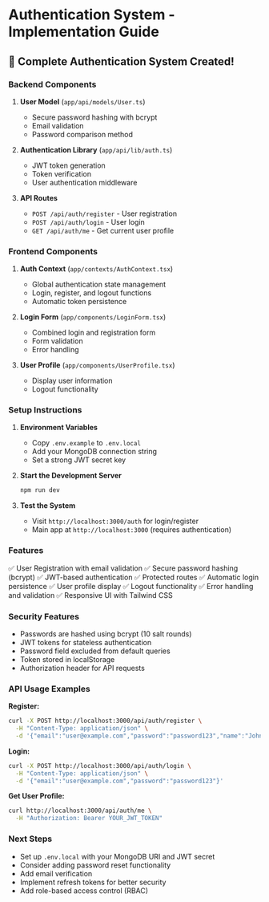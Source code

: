 # Authentication System - Implementation Guide

## 🎉 Complete Authentication System Created!

### Backend Components

1. **User Model** (`app/api/models/User.ts`)
   - Secure password hashing with bcrypt
   - Email validation
   - Password comparison method

2. **Authentication Library** (`app/api/lib/auth.ts`)
   - JWT token generation
   - Token verification
   - User authentication middleware

3. **API Routes**
   - `POST /api/auth/register` - User registration
   - `POST /api/auth/login` - User login
   - `GET /api/auth/me` - Get current user profile

### Frontend Components

1. **Auth Context** (`app/contexts/AuthContext.tsx`)
   - Global authentication state management
   - Login, register, and logout functions
   - Automatic token persistence

2. **Login Form** (`app/components/LoginForm.tsx`)
   - Combined login and registration form
   - Form validation
   - Error handling

3. **User Profile** (`app/components/UserProfile.tsx`)
   - Display user information
   - Logout functionality

### Setup Instructions

1. **Environment Variables**
   - Copy `.env.example` to `.env.local`
   - Add your MongoDB connection string
   - Set a strong JWT secret key

2. **Start the Development Server**
   ```bash
   npm run dev
   ```

3. **Test the System**
   - Visit `http://localhost:3000/auth` for login/register
   - Main app at `http://localhost:3000` (requires authentication)

### Features

✅ User Registration with email validation
✅ Secure password hashing (bcrypt)
✅ JWT-based authentication
✅ Protected routes
✅ Automatic login persistence
✅ User profile display
✅ Logout functionality
✅ Error handling and validation
✅ Responsive UI with Tailwind CSS

### Security Features

- Passwords are hashed using bcrypt (10 salt rounds)
- JWT tokens for stateless authentication
- Password field excluded from default queries
- Token stored in localStorage
- Authorization header for API requests

### API Usage Examples

**Register:**
```bash
curl -X POST http://localhost:3000/api/auth/register \
  -H "Content-Type: application/json" \
  -d '{"email":"user@example.com","password":"password123","name":"John Doe"}'
```

**Login:**
```bash
curl -X POST http://localhost:3000/api/auth/login \
  -H "Content-Type: application/json" \
  -d '{"email":"user@example.com","password":"password123"}'
```

**Get User Profile:**
```bash
curl http://localhost:3000/api/auth/me \
  -H "Authorization: Bearer YOUR_JWT_TOKEN"
```

### Next Steps

- Set up `.env.local` with your MongoDB URI and JWT secret
- Consider adding password reset functionality
- Add email verification
- Implement refresh tokens for better security
- Add role-based access control (RBAC)
